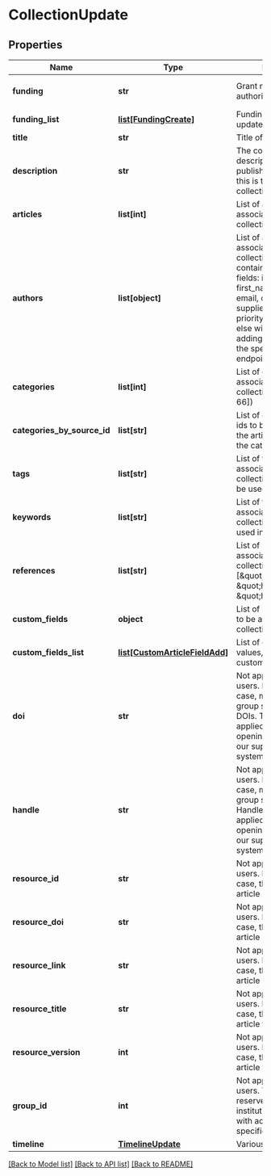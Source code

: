 # CollectionUpdate

## Properties
Name | Type | Description | Notes
------------ | ------------- | ------------- | -------------
**funding** | **str** | Grant number or funding authority | [optional] [default to '']
**funding_list** | [**list[FundingCreate]**](FundingCreate.md) | Funding creation / update items | [optional] 
**title** | **str** | Title of collection | [optional] 
**description** | **str** | The collection description. In a publisher case, usually this is the remote collection description | [optional] [default to '']
**articles** | **list[int]** | List of articles to be associated with the collection | [optional] 
**authors** | **list[object]** | List of authors to be associated with the collection. The list can contain the following fields: id, name, first_name, last_name, email, orcid_id. If an id is supplied, it will take priority and everything else will be ignored. For adding more authors use the specific authors endpoint. | [optional] 
**categories** | **list[int]** | List of category ids to be associated with the collection (e.g [1, 23, 33, 66]) | [optional] 
**categories_by_source_id** | **list[str]** | List of category source ids to be associated with the article, supersedes the categories property | [optional] 
**tags** | **list[str]** | List of tags to be associated with the collection. Keywords can be used instead | [optional] 
**keywords** | **list[str]** | List of tags to be associated with the collection. Tags can be used instead | [optional] 
**references** | **list[str]** | List of links to be associated with the collection (e.g [\&quot;http://link1\&quot;, \&quot;http://link2\&quot;, \&quot;http://link3\&quot;]) | [optional] 
**custom_fields** | **object** | List of key, values pairs to be associated with the collection | [optional] 
**custom_fields_list** | [**list[CustomArticleFieldAdd]**](CustomArticleFieldAdd.md) | List of custom fields values, supersedes custom_fields parameter | [optional] 
**doi** | **str** | Not applicable for regular users. In an institutional case, make sure your group supports setting DOIs. This setting is applied by figshare via opening a ticket through our support/helpdesk system. | [optional] [default to '']
**handle** | **str** | Not applicable for regular users. In an institutional case, make sure your group supports setting Handles. This setting is applied by figshare via opening a ticket through our support/helpdesk system. | [optional] [default to '']
**resource_id** | **str** | Not applicable to regular users. In a publisher case, this is the publisher article id | [optional] 
**resource_doi** | **str** | Not applicable to regular users. In a publisher case, this is the publisher article DOI. | [optional] [default to '']
**resource_link** | **str** | Not applicable to regular users. In a publisher case, this is the publisher article link | [optional] 
**resource_title** | **str** | Not applicable to regular users. In a publisher case, this is the publisher article title. | [optional] [default to '']
**resource_version** | **int** | Not applicable to regular users. In a publisher case, this is the publisher article version | [optional] 
**group_id** | **int** | Not applicable to regular users. This field is reserved to institutions/publishers with access to assign to specific groups | [optional] 
**timeline** | [**TimelineUpdate**](TimelineUpdate.md) | Various timeline dates | [optional] 

[[Back to Model list]](../README.md#documentation-for-models) [[Back to API list]](../README.md#documentation-for-api-endpoints) [[Back to README]](../README.md)


